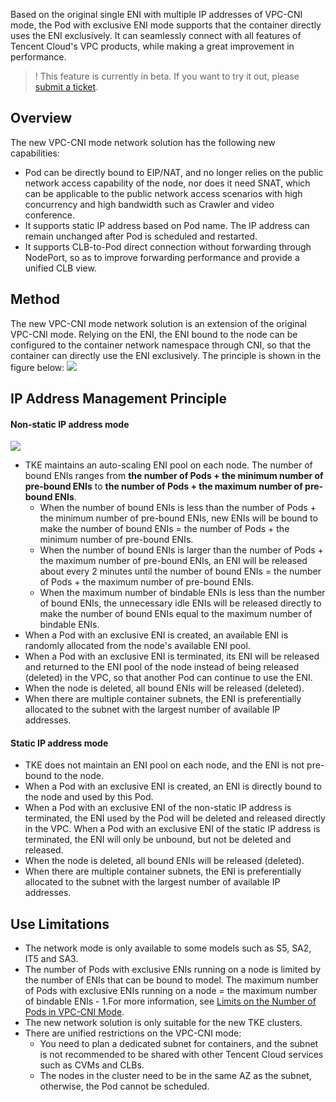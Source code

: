 
Based on the original single ENI with multiple IP addresses of VPC-CNI mode, the Pod with exclusive ENI mode supports that the container directly uses the ENI exclusively. It can seamlessly connect with all features of Tencent Cloud's VPC products, while making a great improvement in performance.
>! This feature is currently in beta. If you want to try it out, please [submit a ticket](https://console.intl.cloud.tencent.com/workorder).

## Overview

The new VPC-CNI mode network solution has the following new capabilities:
- Pod can be directly bound to EIP/NAT, and no longer relies on the public network access capability of the node, nor does it need SNAT, which can be applicable to the public network access scenarios with high concurrency and high bandwidth such as Crawler and video conference.
- It supports static IP address based on Pod name. The IP address can remain unchanged after Pod is scheduled and restarted.
- It supports CLB-to-Pod direct connection without forwarding through NodePort, so as to improve forwarding performance and provide a unified CLB view.


## Method

The new VPC-CNI mode network solution is an extension of the original VPC-CNI mode. Relying on the ENI, the ENI bound to the node can be configured to the container network namespace through CNI, so that the container can directly use the ENI exclusively. The principle is shown in the figure below:
![](https://main.qcloudimg.com/raw/79d5ed549d59b5c36219a97b8041a515.png)

## IP Address Management Principle

#### Non-static IP address mode

![](https://qcloudimg.tencent-cloud.cn/raw/ac68ff6ff975501ca91ebcb3d3cd5079.png)

- TKE maintains an auto-scaling ENI pool on each node. The number of bound ENIs ranges from **the number of Pods + the minimum number of pre-bound ENIs** to **the number of Pods + the maximum number of pre-bound ENIs**.
	- When the number of bound ENIs is less than the number of Pods + the minimum number of pre-bound ENIs, new ENIs will be bound to make the number of bound ENIs = the number of Pods + the minimum number of pre-bound ENIs.
	- When the number of bound ENIs is larger than the number of Pods + the maximum number of pre-bound ENIs, an ENI will be released about every 2 minutes until the number of bound ENIs = the number of Pods + the maximum number of pre-bound ENIs.
	- When the maximum number of bindable ENIs is less than the number of bound ENIs, the unnecessary idle ENIs will be released directly to make the number of bound ENIs equal to the maximum number of bindable ENIs.
- When a Pod with an exclusive ENI is created, an available ENI is randomly allocated from the node's available ENI pool.
- When a Pod with an exclusive ENI is terminated, its ENI will be released and returned to the ENI pool of the node instead of being released (deleted) in the VPC, so that another Pod can continue to use the ENI.
- When the node is deleted, all bound ENIs will be released (deleted).
- When there are multiple container subnets, the ENI is preferentially allocated to the subnet with the largest number of available IP addresses.

#### Static IP address mode

- TKE does not maintain an ENI pool on each node, and the ENI is not pre-bound to the node.
- When a Pod with an exclusive ENI is created, an ENI is directly bound to the node and used by this Pod.
- When a Pod with an exclusive ENI of the non-static IP address is terminated, the ENI used by the Pod will be deleted and released directly in the VPC. When a Pod with an exclusive ENI of the static IP address is terminated, the ENI will only be unbound, but not be deleted and released.
- When the node is deleted, all bound ENIs will be released (deleted).
- When there are multiple container subnets, the ENI is preferentially allocated to the subnet with the largest number of available IP addresses.

## Use Limitations

- The network mode is only available to some models such as S5, SA2, IT5 and SA3.
- The number of Pods with exclusive ENIs running on a node is limited by the number of ENIs that can be bound to model. The maximum number of Pods with exclusive ENIs running on a node = the maximum number of bindable ENIs - 1.For more information, see [Limits on the Number of Pods in VPC-CNI Mode](https://intl.cloud.tencent.com/document/product/457/43559).
- The new network solution is only suitable for the new TKE clusters.
- There are unified restrictions on the VPC-CNI mode:
  - You need to plan a dedicated subnet for containers, and the subnet is not recommended to be shared with other Tencent Cloud services such as CVMs and CLBs.
  - The nodes in the cluster need to be in the same AZ as the subnet, otherwise, the Pod cannot be scheduled.
